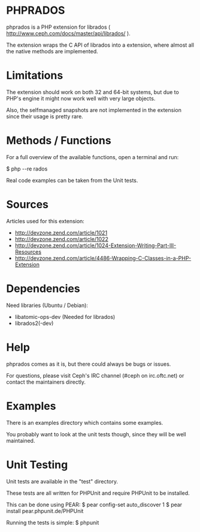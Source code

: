 # PHPRADOS
phprados is a PHP extension for librados ( http://www.ceph.com/docs/master/api/librados/ ).

The extension wraps the C API of librados into a extension, where almost all the native methods are implemented.

# Limitations
The extension should work on both 32 and 64-bit systems, but due to PHP's engine it might now work well with very large objects.

Also, the selfmanaged snapshots are not implemented in the extension since their usage is pretty rare.

# Methods / Functions
For a full overview of the available functions, open a terminal and run:

$ php --re rados

Real code examples can be taken from the Unit tests.

# Sources
Articles used for this extension:
* http://devzone.zend.com/article/1021
* http://devzone.zend.com/article/1022
* http://devzone.zend.com/article/1024-Extension-Writing-Part-III-Resources
* http://devzone.zend.com/article/4486-Wrapping-C-Classes-in-a-PHP-Extension

# Dependencies
Need libraries (Ubuntu / Debian):
* libatomic-ops-dev (Needed for librados)
* librados2(-dev)

# Help
phprados comes as it is, but there could always be bugs or issues.

For questions, please visit Ceph's IRC channel (#ceph on irc.oftc.net) or contact the maintainers directly.

# Examples
There is an examples directory which contains some examples.

You probably want to look at the unit tests though, since they will be well
maintained.

# Unit Testing
Unit tests are available in the "test" directory.

These tests are all written for PHPUnit and require PHPUnit to be installed.

This can be done using PEAR:
$ pear config-set auto_discover 1
$ pear install pear.phpunit.de/PHPUnit

Running the tests is simple:
$ phpunit
